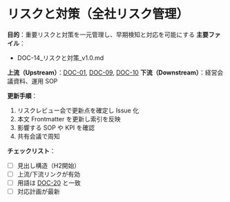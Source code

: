 # リスクと対策（全社リスク管理）

**目的**：重要リスクと対策を一元管理し、早期検知と対応を可能にする
**主要ファイル**：  
- DOC-14_リスクと対策_v1.0.md

**上流（Upstream）**：[DOC-01](../01_service-overview/DOC-01_サービス全体像_v1.0.md), [DOC-09](../09_delivery-ops/DOC-09_デリバリー運用_v1.0.md), [DOC-10](../10_governance-security/DOC-10_ガバナンスとセキュリティ_v1.0.md)
**下流（Downstream）**：経営会議資料、運用 SOP

**更新手順**：
1. リスクレビュー会で更新点を確定し Issue 化
2. 本文 Frontmatter を更新し索引を反映
3. 影響する SOP や KPI を確認
4. 共有会議で周知

**チェックリスト**：
- [ ] 見出し構造（H2開始）  
- [ ] 上流/下流リンクが有効  
- [ ] 用語は [DOC-20](../20_glossary/DOC-20_用語集_v1.0.md) と一致  
- [ ] 対応計画が最新
